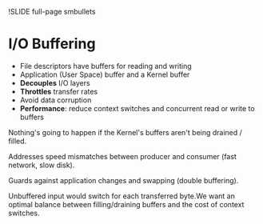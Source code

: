 !SLIDE full-page smbullets

# I/O Buffering #

* File descriptors have buffers for reading and writing
* Application (User Space) buffer and a Kernel buffer
* __Decouples__ I/O layers
* __Throttles__ transfer rates
* Avoid data corruption
* __Performance__: reduce context switches and concurrent read or write to buffers

<p class="notes">
Nothing's going to happen if the Kernel's buffers aren't being drained / filled.

Addresses speed mismatches between producer and consumer (fast network, slow disk).

Guards against application changes and swapping (double buffering).

Unbuffered input would switch for each transferred byte.We want an optimal balance between filling/draining buffers
and the cost of context switches.
</p>